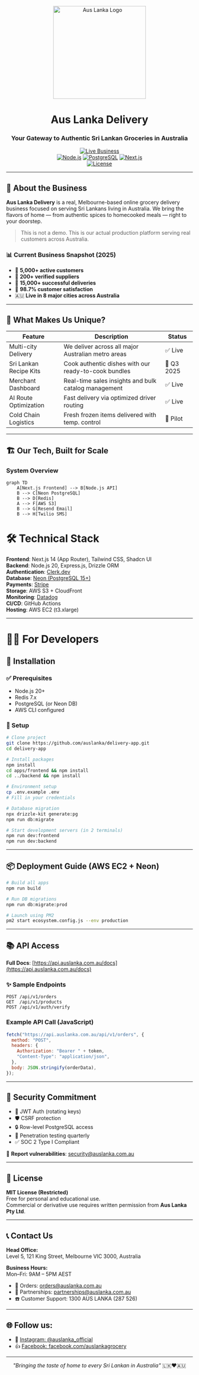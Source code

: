 <p align="center">
  <img src="https://github.com/user-attachments/assets/516cf644-e5cd-4b18-943b-b611770a9e6b" alt="Aus Lanka Logo" width="250"/>
</p>

<h1 align="center">Aus Lanka Delivery</h1>
<h3 align="center">Your Gateway to Authentic Sri Lankan Groceries in Australia</h3>

<div align="center">
  
[![Live Business](https://img.shields.io/badge/Status-LIVE-brightgreen)](https://auslanka.com.au)  
[![Node.js](https://img.shields.io/badge/Node.js-20.x-green.svg)](https://nodejs.org/) 
[![PostgreSQL](https://img.shields.io/badge/Neon%20DB-PostgreSQL%2015%2B-blue.svg)](https://neon.tech) 
[![Next.js](https://img.shields.io/badge/Next.js-14-black.svg)](https://nextjs.org/)  
[![License](https://img.shields.io/badge/License-MIT%20with%20Restrictions-red.svg)](LICENSE)

</div>

---

## 🚀 About the Business

**Aus Lanka Delivery** is a real, Melbourne-based online grocery delivery business focused on serving Sri Lankans living in Australia. We bring the flavors of home — from authentic spices to homecooked meals — right to your doorstep.

> This is not a demo. This is our actual production platform serving real customers across Australia.

### 📊 Current Business Snapshot (2025)

- 🛒 **5,000+ active customers**
- 🤝 **200+ verified suppliers**
- 🚚 **15,000+ successful deliveries**
- 💬 **98.7% customer satisfaction**
- 🇦🇺 **Live in 8 major cities across Australia**

---

## 🌟 What Makes Us Unique?

| Feature                | Description                                          | Status     |
| ---------------------- | ---------------------------------------------------- | ---------- |
| Multi-city Delivery    | We deliver across all major Australian metro areas   | ✅ Live    |
| Sri Lankan Recipe Kits | Cook authentic dishes with our ready-to-cook bundles | 🚧 Q3 2025 |
| Merchant Dashboard     | Real-time sales insights and bulk catalog management | ✅ Live    |
| AI Route Optimization  | Fast delivery via optimized driver routing           | ✅ Live    |
| Cold Chain Logistics   | Fresh frozen items delivered with temp. control      | 🚧 Pilot   |

---

## 🏗️ Our Tech, Built for Scale

### System Overview

```mermaid
graph TD
    A[Next.js Frontend] --> B[Node.js API]
    B --> C[Neon PostgreSQL]
    B --> D[Redis]
    A --> F[AWS S3]
    B --> G[Resend Email]
    B --> H[Twilio SMS]

```

# 🛠️ Technical Stack

**Frontend**: Next.js 14 (App Router), Tailwind CSS, Shadcn UI  
**Backend**: Node.js 20, Express.js, Drizzle ORM  
**Authentication**: [Clerk.dev](https://clerk.dev)  
**Database**: [Neon (PostgreSQL 15+)](https://neon.tech)  
**Payments**: [Stripe](https://stripe.com)  
**Storage**: AWS S3 + CloudFront  
**Monitoring**: [Datadog](https://www.datadoghq.com)  
**CI/CD**: GitHub Actions  
**Hosting**: AWS EC2 (t3.xlarge)

---

# 👨‍💻 For Developers

## 🧰 Installation

### ✅ Prerequisites

- Node.js 20+
- Redis 7.x
- PostgreSQL (or Neon DB)
- AWS CLI configured

### 🔧 Setup

```bash
# Clone project
git clone https://github.com/auslanka/delivery-app.git
cd delivery-app

# Install packages
npm install
cd apps/frontend && npm install
cd ../backend && npm install

# Environment setup
cp .env.example .env
# Fill in your credentials

# Database migration
npx drizzle-kit generate:pg
npm run db:migrate

# Start development servers (in 2 terminals)
npm run dev:frontend
npm run dev:backend
```

---

## 📦 Deployment Guide (AWS EC2 + Neon)

```bash
# Build all apps
npm run build

# Run DB migrations
npm run db:migrate:prod

# Launch using PM2
pm2 start ecosystem.config.js --env production
```

---

## 📚 API Access

**Full Docs**: [https://api.auslanka.com.au/docs](https://api.auslanka.com.au/docs)

### ✨ Sample Endpoints

```http
POST /api/v1/orders
GET  /api/v1/products
POST /api/v1/auth/verify
```

### Example API Call (JavaScript)

```js
fetch("https://api.auslanka.com.au/api/v1/orders", {
  method: "POST",
  headers: {
    Authorization: "Bearer " + token,
    "Content-Type": "application/json",
  },
  body: JSON.stringify(orderData),
});
```

---

## 🔐 Security Commitment

- 🔑 JWT Auth (rotating keys)
- 🛡️ CSRF protection
- 🔒 Row-level PostgreSQL access
- 🧪 Penetration testing quarterly
- ✅ SOC 2 Type I Compliant

📩 **Report vulnerabilities**: [security@auslanka.com.au](mailto:security@auslanka.com.au)

---

## 📜 License

**MIT License (Restricted)**  
Free for personal and educational use.  
Commercial or derivative use requires written permission from **Aus Lanka Pty Ltd**.

---

## 📞 Contact Us

**Head Office:**  
Level 5, 121 King Street, Melbourne VIC 3000, Australia

**Business Hours:**  
Mon–Fri: 9AM – 5PM AEST

- 📧 Orders: [orders@auslanka.com.au](mailto:orders@auslanka.com.au)
- 🤝 Partnerships: [partnerships@auslanka.com.au](mailto:partnerships@auslanka.com.au)
- ☎️ Customer Support: 1300 AUS LANKA (287 526)

---

## 🌐 Follow us:

- 📸 [Instagram: @auslanka_official](https://instagram.com/auslanka_official)
- 👍 [Facebook: facebook.com/auslankagrocery](https://facebook.com/auslankagrocery)

---

<p align="center"><em>"Bringing the taste of home to every Sri Lankan in Australia"</em> 🇱🇰❤️🇦🇺</p>
